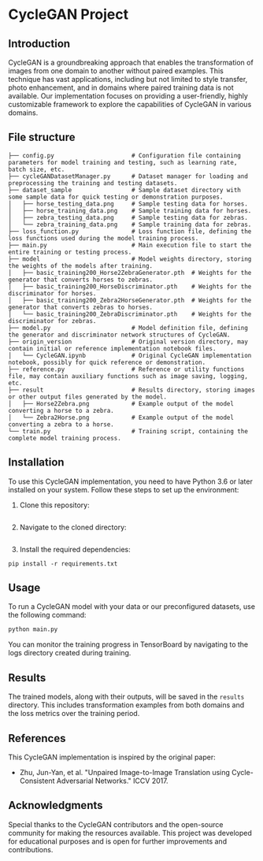 # CycleGAN Project

## Introduction
CycleGAN is a groundbreaking approach that enables the transformation of images from one domain to another without paired examples. This technique has vast applications, including but not limited to style transfer, photo enhancement, and in domains where paired training data is not available. Our implementation focuses on providing a user-friendly, highly customizable framework to explore the capabilities of CycleGAN in various domains.

## File structure
```
├── config.py                      # Configuration file containing parameters for model training and testing, such as learning rate, batch size, etc.
├── cycleGANDatasetManager.py      # Dataset manager for loading and preprocessing the training and testing datasets.
├── dataset_sample                 # Sample dataset directory with some sample data for quick testing or demonstration purposes.
│   ├── horse_testing_data.png     # Sample testing data for horses.
│   ├── horse_training_data.png    # Sample training data for horses.
│   ├── zebra_testing_data.png     # Sample testing data for zebras.
│   └── zebra_training_data.png    # Sample training data for zebras.
├── loss_function.py               # Loss function file, defining the loss functions used during the model training process.
├── main.py                        # Main execution file to start the entire training or testing process.
├── model                          # Model weights directory, storing the weights of the models after training.
│   ├── basic_training200_Horse2ZebraGenerator.pth  # Weights for the generator that converts horses to zebras.
│   ├── basic_training200_HorseDiscriminator.pth    # Weights for the discriminator for horses.
│   ├── basic_training200_Zebra2HorseGenerator.pth  # Weights for the generator that converts zebras to horses.
│   └── basic_training200_ZebraDiscriminator.pth    # Weights for the discriminator for zebras.
├── model.py                       # Model definition file, defining the generator and discriminator network structures of CycleGAN.
├── origin_version                 # Original version directory, may contain initial or reference implementation notebook files.
│   └── CycleGAN.ipynb             # Original CycleGAN implementation notebook, possibly for quick reference or demonstration.
├── reference.py                   # Reference or utility functions file, may contain auxiliary functions such as image saving, logging, etc.
├── result                         # Results directory, storing images or other output files generated by the model.
│   ├── Horse2Zebra.png            # Example output of the model converting a horse to a zebra.
│   └── Zebra2Horse.png            # Example output of the model converting a zebra to a horse.
└── train.py                       # Training script, containing the complete model training process.

```

## Installation
To use this CycleGAN implementation, you need to have Python 3.6 or later installed on your system. Follow these steps to set up the environment:
1. Clone this repository:
```

```
2. Navigate to the cloned directory:
```
```
3. Install the required dependencies:
```
pip install -r requirements.txt
```

## Usage
To run a CycleGAN model with your data or our preconfigured datasets, use the following command:
```python
python main.py
```

You can monitor the training progress in TensorBoard by navigating to the logs directory created during training.

## Results
The trained models, along with their outputs, will be saved in the `results` directory. This includes transformation examples from both domains and the loss metrics over the training period.

## References
This CycleGAN implementation is inspired by the original paper:
- Zhu, Jun-Yan, et al. "Unpaired Image-to-Image Translation using Cycle-Consistent Adversarial Networks." ICCV 2017.

## Acknowledgments
Special thanks to the CycleGAN contributors and the open-source community for making the resources available. This project was developed for educational purposes and is open for further improvements and contributions.

